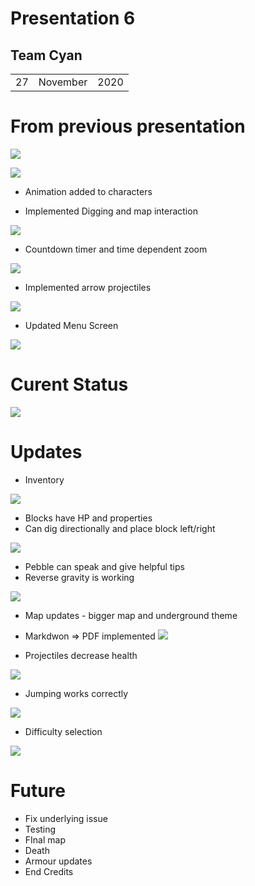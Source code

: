 # Presentation 6

## Team Cyan
|  |          |      |
|-|-|-|
| 27   |	November	|	2020	|
# From previous presentation

![ ](./imgs/animations.gif)



![ ](./imgs/docWeek5.png)

- Animation added to characters


- Implemented Digging and map interaction 

  

![ ](./imgs/dignplace.gif)

- Countdown timer and time dependent zoom

![ ](./imgs/timer.gif)

- Implemented arrow projectiles 

![ ](./imgs/arrow.gif)

- Updated Menu Screen 

![ ](./imgs/menuscreen.png)

# Curent Status 
![ ](./imgs/goal.png)



# Updates
- Inventory

![ ](./imgs/inventory.png)

- Blocks have HP and properties
- Can dig directionally and place block left/right

![ ](./imgs/dig.gif)

- Pebble can speak and give helpful tips
- Reverse gravity is working 

![ ](./imgs/gravity.gif)

- Map updates - bigger map and underground theme
- Markdwon => PDF implemented
![ ](./imgs/pdfDocumentation.png)

- Projectiles decrease health 

![ ](./imgs/health.gif)

- Jumping works correctly 


![ ](./imgs/jump.gif)


- Difficulty selection

![ ](./imgs/diffScreen.png)


# Future

- Fix underlying issue
- Testing
- FInal map
- Death
- Armour updates
- End Credits